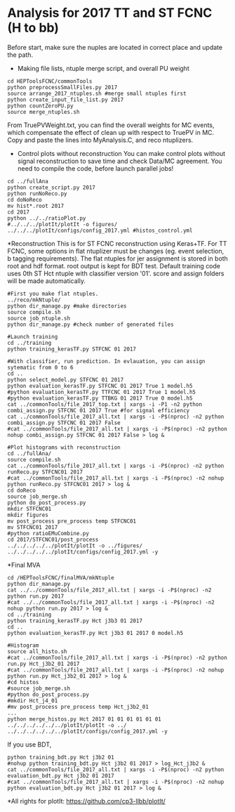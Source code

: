 # Analysis for 2017 TT and ST FCNC (H to bb)

Before start, make sure the nuples are located in correct place and update the path.

  * Making file lists, ntuple merge script,  and overall PU weight
```{.Bash}
cd HEPToolsFCNC/commonTools
python preprocessSmallFiles.py 2017 
source arrange_2017_ntuples.sh #merge small ntuples first
python create_input_file_list.py 2017
python countZeroPU.py
source merge_ntuples.sh
```
From TruePVWeight.txt, you can find the overall weights for MC events, which compensate the effect of clean up with respect to TruePV in MC. Copy and paste the lines into MyAnalysis.C, and reco ntuplizers.

  * Control plots without reconstruction
You can make control plots without signal reconstruction to save time and check Data/MC agreement. You need to compile the code, before launch parallel jobs!
```{.Bash}
cd ../fullAna
python create_script.py 2017
python runNoReco.py
cd doNoReco
mv hist*.root 2017
cd 2017
python ../../ratioPlot.py
#../../../plotIt/plotIt -o figures/ ../../../plotIt/configs/config_2017.yml #histos_control.yml
```
  *Reconstruction
This is for ST FCNC reconstruction using Keras+TF. For TT FCNC, some options in flat ntuplizer must be changes (eg. event selection, b tagging requirements). The flat ntuples for jer assignment is stored in both root and hdf format. root output is kept for BDT test. Default training code uses 0th ST Hct ntuple with classifier version '01'. score and assign folders will be made automatically.
```{.Bash}
#First you make flat ntuples.
../reco/mkNtuple/
python dir_manage.py #make directories
source compile.sh
source job_ntuple.sh
python dir_manage.py #check number of generated files

#Launch training
cd ../training
python training_kerasTF.py STFCNC 01 2017

#With classifier, run prediction. In evlauation, you can assign sytematic from 0 to 6
cd ..
python select_model.py STFCNC 01 2017
python evaluation_kerasTF.py STFCNC 01 2017 True 1 model.h5
#python evaluation_kerasTF.py TTFCNC 01 2017 True 1 model.h5
#python evaluation_kerasTF.py TTBKG 01 2017 True 0 model.h5
cat ../commonTools/file_2017_top.txt | xargs -i -P1 -n2 python combi_assign.py STFCNC 01 2017 True #for signal efficiency
cat ../commonTools/file_2017_all.txt | xargs -i -P$(nproc) -n2 python combi_assign.py STFCNC 01 2017 False
#cat ../commonTools/file_2017_all.txt | xargs -i -P$(nproc) -n2 python nohup combi_assign.py STFCNC 01 2017 False > log &

#Plot histograms with reconstruction
cd ../fullAna/
source compile.sh
cat ../commonTools/file_2017_all.txt | xargs -i -P$(nproc) -n2 python runReco.py STFCNC01 2017
#cat ../commonTools/file_2017_all.txt | xargs -i -P$(nproc) -n2 nohup python runReco.py STFCNC01 2017 > log &
cd doReco
source job_merge.sh
python do_post_process.py
mkdir STFCNC01
mkdir figures
mv post_process pre_process temp STFCNC01
mv STFCNC01 2017
#python ratioEMuCombine.py
cd 2017/STFCNC01/post_process
../../../../../plotIt/plotIt -o ../figures/ ../../../../../plotIt/configs/config_2017.yml -y
```
  *Final MVA
```{.Bash}
cd /HEPToolsFCNC/finalMVA/mkNtuple
python dir_manage.py
cat ../../commonTools/file_2017_all.txt | xargs -i -P$(nproc) -n2 python run.py 2017
#cat ../../commonTools/file_2017_all.txt | xargs -i -P$(nproc) -n2 nohup python run.py 2017 > log &
cd ../training
python training_kerasTF.py Hct j3b3 01 2017
cd ..
python evaluation_kerasTF.py Hct j3b3 01 2017 0 model.h5

#Histogram
source all_histo.sh
#cat ../commonTools/file_2017_all.txt | xargs -i -P$(nproc) -n2 python run.py Hct_j3b2_01 2017
#cat ../commonTools/file_2017_all.txt | xargs -i -P$(nproc) -n2 nohup python run.py Hct_j3b2_01 2017 > log &
#cd histos
#source job_merge.sh
#python do_post_process.py
#mkdir Hct_j4_01
#mv post_process pre_process temp Hct_j3b2_01
...
python merge_histos.py Hct 2017 01 01 01 01 01 01
../../../../../../plotIt/plotIt -o ../ ../../../../../../plotIt/configs/config_2017.yml -y
```
If you use BDT,
```{.Bash}
python training_bdt.py Hct j3b2 01
#nohup python training_bdt.py Hct j3b2 01 2017 > log_Hct_j3b2 &
cat ../commonTools/file_2017_all.txt | xargs -i -P$(nproc) -n2 python evaluation_bdt.py Hct j3b2 01 2017
#cat ../commonTools/file_2017_all.txt | xargs -i -P$(nproc) -n2 nohup python evaluation_bdt.py Hct j3b2 01 2017 > log &
```


  *All rights for plotIt: https://github.com/cp3-llbb/plotIt/

